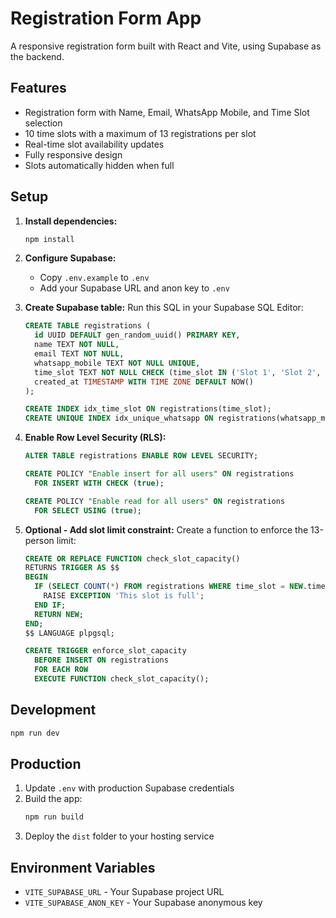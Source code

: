 # Registration Form App

A responsive registration form built with React and Vite, using Supabase as the backend.

## Features

- Registration form with Name, Email, WhatsApp Mobile, and Time Slot selection
- 10 time slots with a maximum of 13 registrations per slot
- Real-time slot availability updates
- Fully responsive design
- Slots automatically hidden when full

## Setup

1. **Install dependencies:**
   ```bash
   npm install
   ```

2. **Configure Supabase:**
   - Copy `.env.example` to `.env`
   - Add your Supabase URL and anon key to `.env`

3. **Create Supabase table:**
   Run this SQL in your Supabase SQL Editor:
   ```sql
   CREATE TABLE registrations (
     id UUID DEFAULT gen_random_uuid() PRIMARY KEY,
     name TEXT NOT NULL,
     email TEXT NOT NULL,
     whatsapp_mobile TEXT NOT NULL UNIQUE,
     time_slot TEXT NOT NULL CHECK (time_slot IN ('Slot 1', 'Slot 2', 'Slot 3', 'Slot 4', 'Slot 5', 'Slot 6', 'Slot 7', 'Slot 8', 'Slot 9', 'Slot 10')),
     created_at TIMESTAMP WITH TIME ZONE DEFAULT NOW()
   );

   CREATE INDEX idx_time_slot ON registrations(time_slot);
   CREATE UNIQUE INDEX idx_unique_whatsapp ON registrations(whatsapp_mobile);
   ```

4. **Enable Row Level Security (RLS):**
   ```sql
   ALTER TABLE registrations ENABLE ROW LEVEL SECURITY;

   CREATE POLICY "Enable insert for all users" ON registrations
     FOR INSERT WITH CHECK (true);

   CREATE POLICY "Enable read for all users" ON registrations
     FOR SELECT USING (true);
   ```

5. **Optional - Add slot limit constraint:**
   Create a function to enforce the 13-person limit:
   ```sql
   CREATE OR REPLACE FUNCTION check_slot_capacity()
   RETURNS TRIGGER AS $$
   BEGIN
     IF (SELECT COUNT(*) FROM registrations WHERE time_slot = NEW.time_slot) >= 13 THEN
       RAISE EXCEPTION 'This slot is full';
     END IF;
     RETURN NEW;
   END;
   $$ LANGUAGE plpgsql;

   CREATE TRIGGER enforce_slot_capacity
     BEFORE INSERT ON registrations
     FOR EACH ROW
     EXECUTE FUNCTION check_slot_capacity();
   ```

## Development

```bash
npm run dev
```

## Production

1. Update `.env` with production Supabase credentials
2. Build the app:
   ```bash
   npm run build
   ```
3. Deploy the `dist` folder to your hosting service

## Environment Variables

- `VITE_SUPABASE_URL` - Your Supabase project URL
- `VITE_SUPABASE_ANON_KEY` - Your Supabase anonymous key
